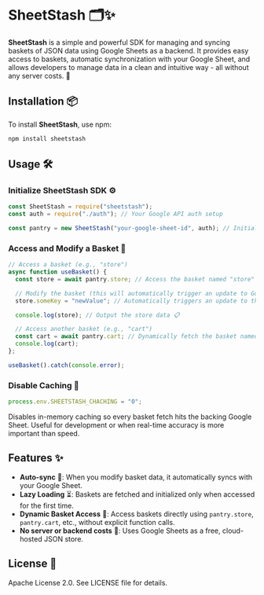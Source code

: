 # SheetStash 🗂️✨

**SheetStash** is a simple and powerful SDK for managing and syncing baskets of JSON data using Google Sheets as a backend. It provides easy access to baskets, automatic synchronization with your Google Sheet, and allows developers to manage data in a clean and intuitive way - all without any server costs. 🚀

## Installation 📦

To install **SheetStash**, use npm:

```bash
npm install sheetstash
```

## Usage 🛠️

### Initialize SheetStash SDK ⚙️

```javascript
const SheetStash = require("sheetstash");
const auth = require("./auth"); // Your Google API auth setup

const pantry = new SheetStash("your-google-sheet-id", auth); // Initialize with Google Sheet ID
```

### Access and Modify a Basket 🧺

```javascript
// Access a basket (e.g., "store")
async function useBasket() {
  const store = await pantry.store; // Access the basket named "store"

  // Modify the basket (this will automatically trigger an update to Google Sheets)
  store.someKey = "newValue"; // Automatically triggers an update to the Sheet! 🔄

  console.log(store); // Output the store data 📋

  // Access another basket (e.g., "cart")
  const cart = await pantry.cart; // Dynamically fetch the basket named "cart"
  console.log(cart);
};

useBasket().catch(console.error);
```

### Disable Caching 🫸

```js
process.env.SHEETSTASH_CHACHING = "0";
```

Disables in-memory caching so every basket fetch hits the backing Google Sheet. Useful for development or when real-time accuracy is more important than speed.

## Features ✨

* **Auto-sync** 🔄: When you modify basket data, it automatically syncs with your Google Sheet.
* **Lazy Loading** ⏳: Baskets are fetched and initialized only when accessed for the first time.
* **Dynamic Basket Access** 🧺: Access baskets directly using `pantry.store`, `pantry.cart`, etc., without explicit function calls.
* **No server or backend costs** 💸: Uses Google Sheets as a free, cloud-hosted JSON store.

## License 📄

Apache License 2.0. See LICENSE file for details.
